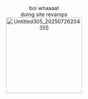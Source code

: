 <div align="center">boi whaaaat
<div align="center"> doing site revamps 
<div align="center"><img width="204" height="204" alt="Untitled305_20250726204355" src="https://github.com/user-attachments/assets/0c1741fe-d7e4-4522-bca2-2af61d153a45" />
